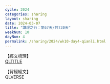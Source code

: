 ```yaml
---
cycle: 2024
categories: sharing
layout: sharing
date: 2024-03-07
title: "謙理之行：第67天/共730天"
weekNum: 10
dayNum: 4
permalink: /sharing/2024/wk10-day4-qianli.html
---
```

【經文梳理】  
[QLTITLE](QLLINK)

【背經經文】  
QLVERSE
